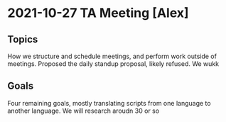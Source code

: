 # 2021-10-27 TA Meeting [Alex]

## Topics
How we structure and schedule meetings, and perform work outside of meetings.
Proposed the daily standup proposal, likely refused.
We wukk

## Goals
Four remaining goals, mostly translating scripts from one language to another language.
We will research aroudn 30 or so 
